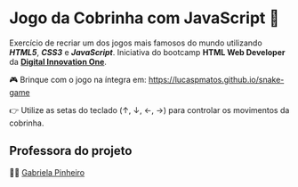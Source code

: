 # Jogo da Cobrinha com JavaScript :snake:
Exercício de recriar um dos jogos mais famosos do mundo utilizando ***HTML5***, ***CSS3*** e ***JavaScript***. Iniciativa do bootcamp **HTML Web Developer** da [**Digital Innovation One**](https://github.com/digitalinnovationone).

:video_game: Brinque com o jogo na íntegra em: https://lucaspmatos.github.io/snake-game

:point_right: Utilize as setas do teclado (↑, ↓, ←, →) para controlar os movimentos da cobrinha.

## Professora do projeto
:woman_teacher: [Gabriela Pinheiro](https://github.com/SpruceGabriela)